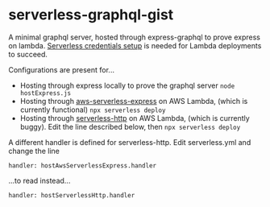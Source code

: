 # serverless-graphql-gist

A minimal graphql server, hosted through express-graphql to prove express on lambda. [Serverless credentials setup](https://serverless.com/framework/docs/providers/aws/guide/credentials/) is needed for Lambda deployments to succeed.

Configurations are present for...
* Hosting through express locally to prove the graphql server `node hostExpress.js`
* Hosting through [aws-serverless-express](https://github.com/awslabs/aws-serverless-express) on AWS Lambda, (which is currently functional) `npx serverless deploy`
* Hosting through [serverless-http](https://github.com/dougmoscrop/serverless-http) on AWS Lambda, (which is currently buggy). Edit the line described below, then `npx serverless deploy`

A different handler is defined for serverless-http.
Edit serverless.yml and change the line

```
handler: hostAwsServerlessExpress.handler
```

...to read instead...


```
handler: hostServerlessHttp.handler
```
